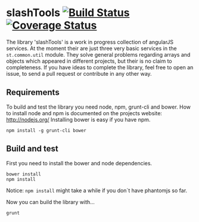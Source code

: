 # slashTools [![Build Status](https://travis-ci.org/tilmanpotthof/angular-slashTools.png)](https://travis-ci.org/tilmanpotthof/angular-slashTools) [![Coverage Status](https://coveralls.io/repos/tilmanpotthof/angular-slashTools/badge.png?branch=master)](https://coveralls.io/r/tilmanpotthof/angular-slashTools?branch=master)

The library 'slashTools' is a work in progress collection of angularJS services.
At the moment their are just three very basic services in the `st.common.util` module.
They solve general problems regarding arrays and objects which appeared in different projects, but their is no claim to completeness.
If you have ideas to complete the library, feel free to open an issue, to send a pull request or contribute in any other way.

## Requirements

To build and test the library you need node, npm, grunt-cli and bower.
How to install node and npm is documented on the projects website: http://nodejs.org/
Installing bower is easy if you have npm.

    npm install -g grunt-cli bower

## Build and test

First you need to install the bower and node dependencies.

    bower install
    npm install

Notice: `npm install` might take a while if you don`t have phantomjs so far.

Now you can build the library with...

    grunt



